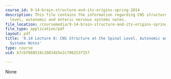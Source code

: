 ```yaml
---
course_id: 9-14-brain-structure-and-its-origins-spring-2014
description: This file contains the information regarding CNS structure at the spinal
  level, autonomic and enteric nervous systems notes.
file_location: /coursemedia/9-14-brain-structure-and-its-origins-spring-2014/b7cbf888518c20834b5e2c796253f257_MIT9_14S14_Lecture8.pdf
file_type: application/pdf
layout: pdf
title: '9.14 Lecture 8: CNS Structure at the Spinal Level, Autonomic and Enteric Nervous
  Systems Notes'
type: course
uid: b7cbf888518c20834b5e2c796253f257

---
```

None